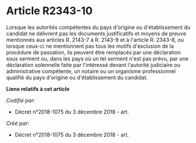 # Article R2343-10

Lorsque les autorités compétentes du pays d'origine ou d'établissement du candidat ne délivrent pas les documents
justificatifs et moyens de preuve mentionnés aux articles R. 2143-7 à R. 2143-9 et à l'article R. 2343-8, ou lorsque ceux-ci
ne mentionnent pas tous les motifs d'exclusion de la procédure de passation, ils peuvent être remplacés par une déclaration
sous serment ou, dans les pays où un tel serment n'est pas prévu, par une déclaration solennelle faite par l'intéressé devant
l'autorité judiciaire ou administrative compétente, un notaire ou un organisme professionnel qualifié du pays d'origine ou
d'établissement du candidat.

**Liens relatifs à cet article**

_Codifié par_:

  - Décret n°2018-1075 du 3 décembre 2018 - art.

_Créé par_:

  - Décret n°2018-1075 du 3 décembre 2018 - art.
